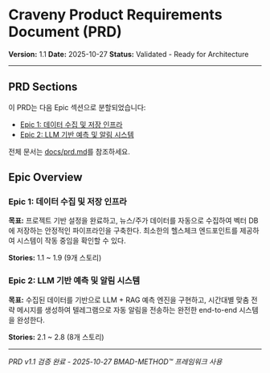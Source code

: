 # Craveny Product Requirements Document (PRD)

**Version:** 1.1
**Date:** 2025-10-27
**Status:** Validated - Ready for Architecture

---

## PRD Sections

이 PRD는 다음 Epic 섹션으로 분할되었습니다:

- [Epic 1: 데이터 수집 및 저장 인프라](./epic-1-data-infrastructure.md)
- [Epic 2: LLM 기반 예측 및 알림 시스템](./epic-2-llm-prediction-notifications.md)

전체 문서는 [docs/prd.md](../prd.md)를 참조하세요.

## Epic Overview

### Epic 1: 데이터 수집 및 저장 인프라

**목표:** 프로젝트 기반 설정을 완료하고, 뉴스/주가 데이터를 자동으로 수집하여 벡터 DB에 저장하는 안정적인 파이프라인을 구축한다. 최소한의 헬스체크 엔드포인트를 제공하여 시스템이 작동 중임을 확인할 수 있다.

**Stories:** 1.1 ~ 1.9 (9개 스토리)

### Epic 2: LLM 기반 예측 및 알림 시스템

**목표:** 수집된 데이터를 기반으로 LLM + RAG 예측 엔진을 구현하고, 시간대별 맞춤 전략 메시지를 생성하여 텔레그램으로 자동 알림을 전송하는 완전한 end-to-end 시스템을 완성한다.

**Stories:** 2.1 ~ 2.8 (8개 스토리)

---

*PRD v1.1 검증 완료 - 2025-10-27*
*BMAD-METHOD™ 프레임워크 사용*
